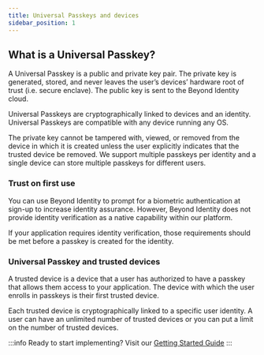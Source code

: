 ```yaml
---
title: Universal Passkeys and devices
sidebar_position: 1
---
```


## What is a Universal Passkey?

A Universal Passkey is a public and private key pair. The private key is generated, stored, and never leaves the user’s devices’ hardware root of trust (i.e. secure enclave). The public key is sent to the Beyond Identity cloud. 

Universal Passkeys are cryptographically linked to devices and an identity. Universal Passkeys are compatible with any device running any OS. 

The private key cannot be tampered with, viewed, or removed from the device in which it is created unless the user explicitly indicates that the trusted device be removed. We support multiple passkeys per identity and a single device can store multiple passkeys for different users.


### Trust on first use

You can use Beyond Identity to prompt for a biometric authentication at sign-up to increase identity assurance. However, Beyond Identity does not provide identity verification as a native capability within our platform. 

If your application requires identity verification, those requirements should be met before a passkey is created for the identity.


### Universal Passkey and trusted devices

A trusted device is a device that a user has authorized to have a passkey that allows them access to your application. The device with which the user enrolls in passkeys is their first trusted device. 

Each trusted device is cryptographically linked to a specific user identity. A user can have an unlimited number of trusted devices or you can put a limit on the number of trusted devices. 

:::info
Ready to start implementing? Visit our [Getting Started Guide](/docs/v1/getting-started)
:::
